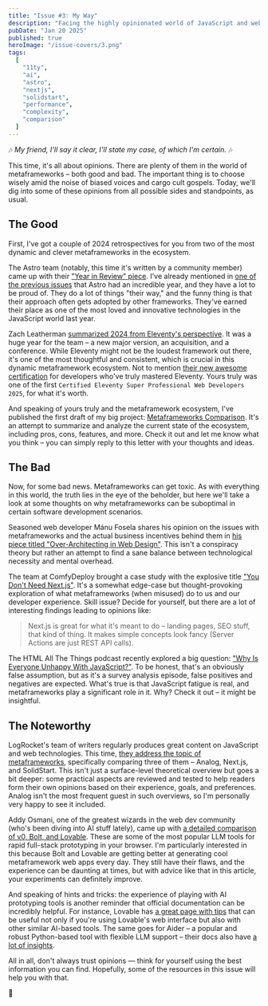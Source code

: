 ```yaml
---
title: "Issue #3: My Way"
description: "Facing the highly opinionated world of JavaScript and web development."
pubDate: "Jan 20 2025"
published: true
heroImage: "/issue-covers/3.png"
tags:
  [
    "11ty",
    "ai",
    "astro",
    "nextjs",
    "solidstart",
    "performance",
    "complexity",
    "comparison"
  ]
---
```


🎶 _My friend, I'll say it clear, I'll state my case, of which I'm certain._ 🎶

This time, it's all about opinions. There are plenty of them in the world of metaframeworks – both good and bad. The important thing is to choose wisely amid the noise of biased voices and cargo cult gospels. Today, we'll dig into some of these opinions from all possible sides and standpoints, as usual.

## The Good

First, I've got a couple of 2024 retrospectives for you from two of the most dynamic and clever metaframeworks in the ecosystem.

The Astro team (notably, this time it's written by a community member) came up with their ["Year in Review" piece](https://astro.build/blog/year-in-review-2024/). I've already mentioned in [one of the previous issues](https://metaframe.works/archive/1/) that Astro had an incredible year, and they have a lot to be proud of. They do a lot of things "their way," and the funny thing is that their approach often gets adopted by other frameworks. They've earned their place as one of the most loved and innovative technologies in the JavaScript world last year.

Zach Leatherman [summarized 2024 from Eleventy's perspective](https://www.11ty.dev/blog/review-2024/). It was a huge year for the team – a new major version, an acquisition, and a conference. While Eleventy might not be the loudest framework out there, it's one of the most thoughtful and consistent, which is crucial in this dynamic metaframework ecosystem. Not to mention [their new awesome certification](https://www.11ty.dev/blog/certification/) for developers who've truly mastered Eleventy. Yours truly was one of the first `Certified Eleventy Super Professional Web Developers 2025`, for what it's worth.

And speaking of yours truly and the metaframework ecosystem, I've published the first draft of my big project: [Metaframeworks Comparison](https://metaframe.works/comparison/). It's an attempt to summarize and analyze the current state of the ecosystem, including pros, cons, features, and more. Check it out and let me know what you think – you can simply reply to this letter with your thoughts and ideas.

## The Bad

Now, for some bad news. Metaframeworks can get toxic. As with everything in this world, the truth lies in the eye of the beholder, but here we'll take a look at some thoughts on why metaframeworks can be suboptimal in certain software development scenarios.

Seasoned web developer Mánu Fosela shares his opinion on the issues with metaframeworks and the actual business incentives behind them in [his piece titled "Over-Architecting in Web Design"](https://dev.to/manufosela/on-architecture-in-web-design-367n). This isn't a conspiracy theory but rather an attempt to find a sane balance between technological necessity and mental overhead.

The team at ComfyDeploy brought a case study with the explosive title ["You Don't Need Next.js"](https://www.comfydeploy.com/blog/you-dont-need-nextjs). It's a somewhat edge-case but thought-provoking exploration of what metaframeworks (when misused) do to us and our developer experience. Skill issue? Decide for yourself, but there are a lot of interesting findings leading to opinions like:

> Next.js is great for what it's meant to do – landing pages, SEO stuff, that kind of thing. It makes simple concepts look fancy (Server Actions are just REST API calls).

The HTML All The Things podcast recently explored a big question: ["Why Is Everyone Unhappy With JavaScript?"](https://www.htmlallthethings.com/podcasts/why-is-everyone-unhappy-with-javascript-state-of-javascript-2024-survey). To be honest, that's an obviously false assumption, but as it's a survey analysis episode, false positives and negatives are expected. What's true is that JavaScript fatigue is real, and metaframeworks play a significant role in it. Why? Check it out – it might be insightful.

## The Noteworthy

LogRocket's team of writers regularly produces great content on JavaScript and web technologies. This time, [they address the topic of metaframeworks](https://blog.logrocket.com/analog-js-next-js-solidstart-modern-meta-frameworks), specifically comparing three of them – Analog, Next.js, and SolidStart. This isn't just a surface-level theoretical overview but goes a bit deeper: some practical aspects are reviewed and tested to help readers form their own opinions based on their experience, goals, and preferences. Analog isn't the most frequent guest in such overviews, so I'm personally very happy to see it included.

Addy Osmani, one of the greatest wizards in the web dev community (who's been diving into AI stuff lately), came up with [a detailed comparison of v0, Bolt, and Lovable](https://addyo.substack.com/p/ai-driven-prototyping-v0-bolt-and). These are some of the most popular LLM tools for rapid full-stack prototyping in your browser. I'm particularly interested in this because Bolt and Lovable are getting better at generating cool metaframework web apps every day. They still have their flaws, and the experience can be daunting at times, but with advice like that in this article, your experiments can definitely improve.

And speaking of hints and tricks: the experience of playing with AI prototyping tools is another reminder that official documentation can be incredibly helpful. For instance, Lovable has [a great page with tips](https://docs.lovable.dev/tips-tricks/prompting) that can be useful not only if you're using Lovable's web interface but also with other similar AI-based tools. The same goes for Aider – a popular and robust Python-based tool with flexible LLM support – their docs also have [a lot of insights](https://aider.chat/docs/usage/tips.html).

All in all, don't always trust opinions — think for yourself using the best information you can find. Hopefully, some of the resources in this issue will help you with that.

👋
